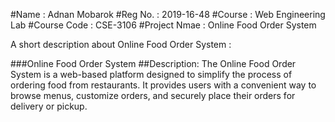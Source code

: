 #Name : Adnan Mobarok
#Reg No. : 2019-16-48
#Course : Web Engineering Lab
#Course Code : CSE-3106
#Project Nmae : Online Food Order System

A short description about Online Food Order System :

###Online Food Order System
##Description:
The Online Food Order System is a web-based platform designed to simplify the process of ordering food from restaurants. It provides users with a convenient way to browse menus, customize orders, and securely place their orders for delivery or pickup.
